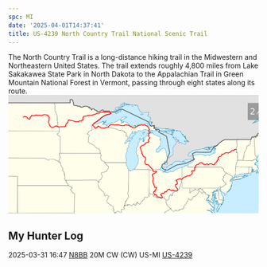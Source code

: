```yaml
---
spc: MI
date: '2025-04-01T14:37:41'
title: US-4239 North Country Trail National Scenic Trail
---
```


The North Country Trail is a long-distance hiking trail in the Midwestern and Northeastern United States. The trail extends roughly 4,800 miles from Lake Sakakawea State Park in North Dakota to the Appalachian Trail in Green Mountain National Forest in Vermont, passing through eight states along its route. 
![pasted_image.png](/static/pasted_image_0098.png)
## My Hunter Log

2025-03-31 16:47 [N8BB](https://qrz.com/db/N8BB)      20M    CW (CW)     US-MI    [US-4239](https://pota.app/#/park/US-4239)